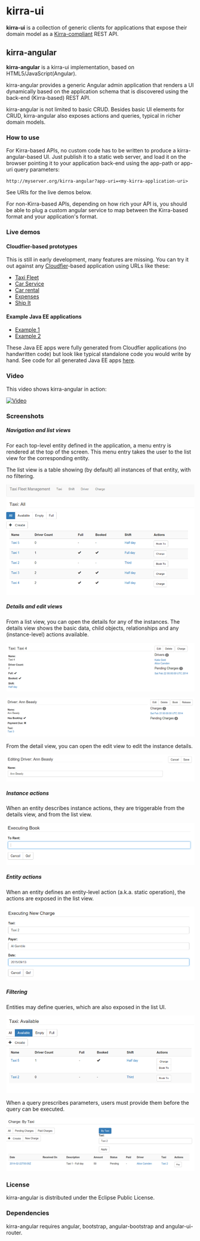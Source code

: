 # kirra-ui

**kirra-ui** is a collection of generic clients for applications that expose their domain model as a [Kirra-compliant](///github.com/abstratt/kirra/blob/master/readme.md) REST API. 

## kirra-angular

**kirra-angular** is a kirra-ui implementation, based on HTML5/JavaScript(Angular). 

kirra-angular provides a generic Angular admin application that renders a UI dynamically based on the 
application schema that is discovered using the back-end (Kirra-based) REST API. 

kirra-angular is not limited to basic CRUD. Besides basic UI elements for CRUD, kirra-angular also exposes actions and queries, typical in richer domain models.

### How to use

For Kirra-based APIs, no custom code has to be written to produce a kirra-angular-based UI. Just publish it to a static web server,
and load it on the browser pointing it to your application back-end using the app-path or app-uri query parameters:

```
http://myserver.org/kirra-angular?app-uri=<my-kirra-application-uri>
```

See URIs for the live demos below.

For non-Kirra-based APIs, depending on how rich your API is, you should be able to plug a custom angular service to map
between the Kirra-based format and your application's format.

### Live demos

#### Cloudfier-based prototypes
This is still in early development, many features are missing. You can try it out against any [Cloudfier](http://cloudfier.com)-based application using URLs like these:

* [Taxi Fleet](http://develop.cloudfier.com/kirra-api/kirra-ng/?app-uri=http://develop.cloudfier.com/services/api-v2/test-cloudfier-examples-taxi-fleet)
* [Car Service](http://develop.cloudfier.com/kirra-api/kirra-ng/?app-uri=http://develop.cloudfier.com/services/api-v2/test-cloudfier-examples-carserv)
* [Car rental](http://develop.cloudfier.com/kirra-api/kirra-ng/?app-uri=http://develop.cloudfier.com/services/api-v2/test-cloudfier-examples-car-rental)
* [Expenses](http://develop.cloudfier.com/kirra-api/kirra-ng/?app-uri=http://develop.cloudfier.com/services/api-v2/test-cloudfier-examples-expenses)
* [Ship It](http://develop.cloudfier.com/kirra-api/kirra-ng/?app-uri=http://develop.cloudfier.com/services/api-v2/test-cloudfier-examples-shipit)

#### Example Java EE applications

* [Example 1](http://develop.cloudfier.com/kirra-api/kirra-ng/?app-uri=http://examples-abstratt.rhcloud.com)
* [Example 2](http://develop.cloudfier.com/kirra-api/kirra-ng/?app-uri=http://examples2-abstratt.rhcloud.com)

These Java EE apps were fully generated from Cloudfier applications (no handwritten code) but look like typical standalone code you would write by hand. See code for all generated Java EE apps [here](https://textuml.ci.cloudbees.com/job/codegen-examples-JEE/ws/jee/).

### Video

This video shows kirra-angular in action:

[![Video](http://img.youtube.com/vi/twHCj-WddB8/0.jpg)](https://www.youtube.com/watch?v=twHCj-WddB8&t=117)

### Screenshots  

##### Navigation and list views

For each top-level entity defined in the application, a menu entry is rendered at the top of the screen.
This menu entry takes the user to the list view for the corresponding entity.

The list view is a table showing (by default) all instances of that entity, with no filtering.

![Taxi All](docs/images/taxi-list-all.png)

##### Details and edit views

From a list view, you can open the details for any of the instances.
The details view shows the basic data, child objects, relationships
and any (instance-level) actions available.  

![Taxi details](docs/images/taxi-show.png)

![Driver details](docs/images/driver-show.png)

From the detail view, you can open the edit view to edit the instance details.  

![Driver details](docs/images/driver-edit.png)


##### Instance actions

 When an entity describes instance actions, they are triggerable from the details view, 
 and from the list view. 

![Driver booking a taxi](docs/images/driver-book.png)

##### Entity actions

When an entity defines an entity-level action (a.k.a. static operation), the actions are exposed in the list view.

![New charge](docs/images/new-charge.png) 


##### Filtering

Entities may define queries, which are also exposed in the list UI. 

![Taxi Avalable](docs/images/taxi-list-available.png)

When a query prescribes parameters, users must provide them before the query can be executed. 

![Taxi Avalable](docs/images/charge-list-by-taxi.png)

### License

kirra-angular is distributed under the Eclipse Public License. 

### Dependencies

kirra-angular requires angular, bootstrap, angular-bootstrap and angular-ui-router.

